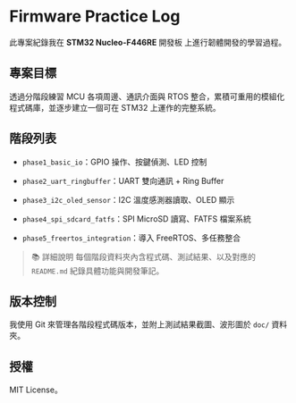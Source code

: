 # Firmware Practice Log

此專案紀錄我在 **STM32 Nucleo-F446RE** 開發板 上進行韌體開發的學習過程。

## 專案目標

透過分階段練習 MCU 各項周邊、通訊介面與 RTOS 整合，累積可重用的模組化程式碼庫，並逐步建立一個可在 STM32 上運作的完整系統。

## 階段列表

- `phase1_basic_io`：GPIO 操作、按鍵偵測、LED 控制

- `phase2_uart_ringbuffer`：UART 雙向通訊 + Ring Buffer

- `phase3_i2c_oled_sensor`：I2C 溫度感測器讀取、OLED 顯示

- `phase4_spi_sdcard_fatfs`：SPI MicroSD 讀寫、FATFS 檔案系統

- `phase5_freertos_integration`：導入 FreeRTOS、多任務整合

>📚 詳細說明
>每個階段資料夾內含程式碼、測試結果、以及對應的 `README.md` 紀錄具體功能與開發筆記。

## 版本控制

我使用 Git 來管理各階段程式碼版本，並附上測試結果截圖、波形圖於 `doc/` 資料夾。

## 授權

MIT License。
